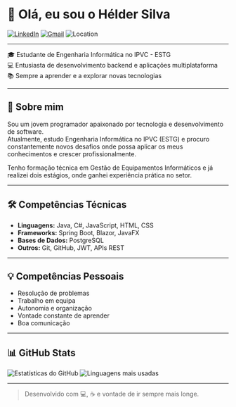 # 👋 Olá, eu sou o Hélder Silva

[![LinkedIn](https://img.shields.io/badge/LinkedIn-Hélder%20Silva-blue?logo=linkedin&style=flat)](https://linkedin.com/in/heldersilva28)
[![Gmail](https://img.shields.io/badge/Email-helderfsilva2005%40gmail.com-red?logo=gmail&style=flat)](mailto:helderfsilva2005@gmail.com)
![Location](https://img.shields.io/badge/Local-Portugal-lightgrey)

---

🎓 Estudante de Engenharia Informática no IPVC - ESTG  
💻 Entusiasta de desenvolvimento backend e aplicações multiplataforma  
📚 Sempre a aprender e a explorar novas tecnologias

---

## 🚀 Sobre mim

Sou um jovem programador apaixonado por tecnologia e desenvolvimento de software.  
Atualmente, estudo Engenharia Informática no IPVC (ESTG) e procuro constantemente novos desafios onde possa aplicar os meus conhecimentos e crescer profissionalmente.

Tenho formação técnica em Gestão de Equipamentos Informáticos e já realizei dois estágios, onde ganhei experiência prática no setor.

---

## 🛠️ Competências Técnicas

- **Linguagens:** Java, C#, JavaScript, HTML, CSS  
- **Frameworks:** Spring Boot, Blazor, JavaFX  
- **Bases de Dados:** PostgreSQL  
- **Outros:** Git, GitHub, JWT, APIs REST

---

## 💡 Competências Pessoais

- Resolução de problemas  
- Trabalho em equipa  
- Autonomia e organização  
- Vontade constante de aprender  
- Boa comunicação

---

## 📊 GitHub Stats

![Estatísticas do GitHub](https://github-readme-stats.vercel.app/api?username=heldersilva28&show_icons=true&theme=tokyonight&hide_title=true)
![Linguagens mais usadas](https://github-readme-stats.vercel.app/api/top-langs/?username=heldersilva28&layout=compact&theme=tokyonight)

---

> Desenvolvido com 💻, ☕ e vontade de ir sempre mais longe.
